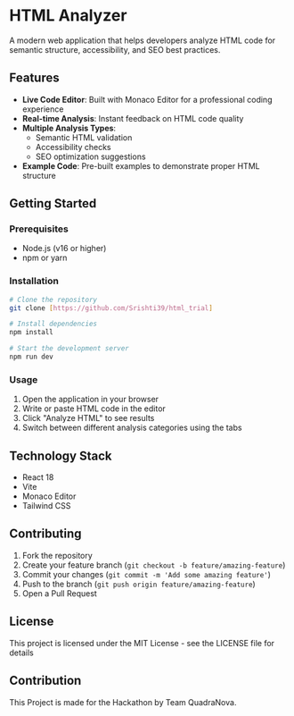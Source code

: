 # HTML Analyzer

A modern web application that helps developers analyze HTML code for semantic structure, accessibility, and SEO best practices.

## Features

- **Live Code Editor**: Built with Monaco Editor for a professional coding experience
- **Real-time Analysis**: Instant feedback on HTML code quality
- **Multiple Analysis Types**:
  - Semantic HTML validation
  - Accessibility checks
  - SEO optimization suggestions
- **Example Code**: Pre-built examples to demonstrate proper HTML structure

## Getting Started

### Prerequisites

- Node.js (v16 or higher)
- npm or yarn

### Installation

```bash
# Clone the repository
git clone [https://github.com/Srishti39/html_trial]

# Install dependencies
npm install

# Start the development server
npm run dev
```

### Usage

1. Open the application in your browser
2. Write or paste HTML code in the editor
3. Click "Analyze HTML" to see results
4. Switch between different analysis categories using the tabs

## Technology Stack

- React 18
- Vite
- Monaco Editor
- Tailwind CSS

## Contributing

1. Fork the repository
2. Create your feature branch (`git checkout -b feature/amazing-feature`)
3. Commit your changes (`git commit -m 'Add some amazing feature'`)
4. Push to the branch (`git push origin feature/amazing-feature`)
5. Open a Pull Request

## License

This project is licensed under the MIT License - see the LICENSE file for details

## Contribution
This Project is made for the Hackathon by Team QuadraNova.